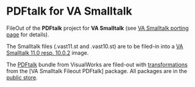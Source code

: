 # PDFtalk for VA Smalltalk
FileOut of the **PDFtalk** project for **VA Smalltalk** (see [VA Smalltalk porting page](https://wiki.pdftalk.de/doku.php?id=vastport) for details).

The Smalltalk files (.vast11.st and .vast10.st) are to be filed-in into a [VA Smalltalk 11.0 resp. 10.0.2](https://www.instantiations.com/vast-platform/) image.

The [PDFtalk](https://wiki.pdftalk.de/doku.php?id=start) bundle from VisualWorks are filed-out with [transformations](https://wiki.pdftalk.de/doku.php?id=smalltalktransform) from the [VA Smalltalk Fileout PDFtalk] package. All packages are in the [public store](https://wiki.pdftalk.de/doku.php?id=storeaccess).
